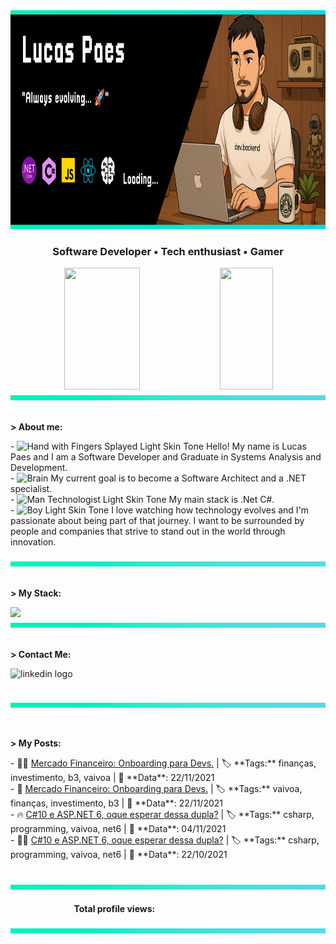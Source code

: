 <div align="center">
  <img height="350em" width="100%" src="./assets/github_banner.png"/>
</div>

<h3 align="center">
  Software Developer • Tech enthusiast • Gamer
</h3>

<div align="center">  
  <img width="49%" height="195px" src="https://github-readme-stats.vercel.app/api?username=LucasTMP&show_icons=true&count_private=false&title_color=00ff91&icon_color=00ff91&text_color=ffffff&bg_color=0d1117&border_color=fff0" /> 
  <img width="41%" height="195px" src="https://github-readme-stats.vercel.app/api/top-langs/?username=LucasTMP&layout=compact&show_icons=true&count_private=false&title_color=00ff91&icon_color=00ff91&text_color=ffffff&bg_color=0d1117&border_color=fff0" />
  <img src="./assets/linebar.png" width="100%" height="8px"/>
</div>

<br />

<div>
<p><strong> > About me: </strong></p>
- <img src="https://raw.githubusercontent.com/Tarikul-Islam-Anik/Animated-Fluent-Emojis/master/Emojis/Hand%20gestures/Hand%20with%20Fingers%20Splayed%20Light%20Skin%20Tone.png" alt="Hand with Fingers Splayed Light Skin Tone" width="25" height="25" /> Hello! My name is Lucas Paes and I am a Software Developer and Graduate in Systems Analysis and Development. <br />
- <img src="https://raw.githubusercontent.com/Tarikul-Islam-Anik/Animated-Fluent-Emojis/master/Emojis/Hand%20gestures/Brain.png" alt="Brain" width="25" height="25" /> My current goal is to become a Software Architect and a .NET specialist.<br />
- <img src="https://raw.githubusercontent.com/Tarikul-Islam-Anik/Animated-Fluent-Emojis/master/Emojis/People%20with%20professions/Man%20Technologist%20Light%20Skin%20Tone.png" alt="Man Technologist Light Skin Tone" width="25" height="25" /> My main stack is .Net C#.<br />
- <img src="https://raw.githubusercontent.com/Tarikul-Islam-Anik/Animated-Fluent-Emojis/master/Emojis/People%20with%20professions/Boy%20Light%20Skin%20Tone.png" alt="Boy Light Skin Tone" width="25" height="25" /> I love watching how technology evolves and I'm passionate about being part of that journey. I want to be surrounded by people and companies that strive to stand out in the world through innovation.<br /><br />
<img src="./assets/linebar.png" width="100%" height="8px"/>
</div>

<br />

<div>
<p><strong> > My Stack: </strong></p>
<img src="https://skillicons.dev/icons?i=visualstudio,git,github,dotnet,docker,cs,elasticsearch,html,js,kafka,rabbitmq,kubernetes,nodejs,redis,mongodb,&theme=dark" />
<img src="./assets/linebar.png" width="100%" height="8px"/>
</div>

<br />

<div>
<p><strong> > Contact Me: </strong></p>
<p><a href="https://www.linkedin.com/in/lucastmp/" ><img src="https://img.shields.io/static/v1?message=LinkedIn&logo=linkedin&label=&color=0077B5&logoColor=white&labelColor=&style=for-the-badge" height="32" alt="linkedin logo" style="display: inline-block;" /></a>
<br /><br />
<img src="./assets/linebar.png" width="100%" height="8px"/>
</div>

<br />

<div>
<p><strong> > My Posts: </strong></p>
<!-- BLOG-POST-LIST:START -->
- 👨‍💻 <a href='https://dev.to/vaivoa/mercado-financeiro-onboarding-para-devs-i27'>Mercado Financeiro: Onboarding para Devs.</a> | 🏷️ **Tags:** finanças, investimento, b3, vaivoa | 📅 **Data**: 22/11/2021 <br />
- 🚀 <a href='https://dev.to/lucastmp/mercado-financeiro-onboarding-para-devs-384d'>Mercado Financeiro: Onboarding para Devs.</a> | 🏷️ **Tags:** vaivoa, finanças, investimento, b3 | 📅 **Data**: 22/11/2021 <br />
- 🔥 <a href='https://dev.to/vaivoa/c10-e-aspnet-6-oque-esperar-dessa-dupla-14k6'>C#10 e ASP.NET 6, oque esperar dessa dupla?</a> | 🏷️ **Tags:** csharp, programming, vaivoa, net6 | 📅 **Data**: 04/11/2021 <br />
- 👨‍💻 <a href='https://dev.to/lucastmp/c10-e-aspnet-6-oque-esperar-dessa-dupla-3oc'>C#10 e ASP.NET 6, oque esperar dessa dupla?</a> | 🏷️ **Tags:** csharp, programming, vaivoa, net6 | 📅 **Data**: 22/10/2021 <br />
<!-- BLOG-POST-LIST:END -->
<br /><br />
<img src="./assets/linebar.png" width="100%" height="8px"/>
</div>

<br />

<div align="center">
<label><b>Total profile views: &ensp;&ensp;</b></label>
<img width="150px" height="16px" src="https://profile-counter.glitch.me/LucasTMP/count.svg" />
<br /><br />
<img src="./assets/linebar.png" width="100%" height="8px"/>
</div>
